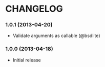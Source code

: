 CHANGELOG
=========

### 1.0.1 (2013-04-20)

  * Validate arguments as callable (@bsdlite)

### 1.0.0 (2013-04-18)

  * Initial release
